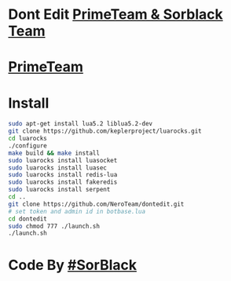 # Dont Edit [PrimeTeam & Sorblack Team](https://t.me/primetaeM)
# [PrimeTeam](https://t.me/PrimeTeam)
# Install 

```bash
sudo apt-get install lua5.2 liblua5.2-dev
git clone https://github.com/keplerproject/luarocks.git
cd luarocks
./configure
make build && make install
sudo luarocks install luasocket
sudo luarocks install luasec
sudo luarocks install redis-lua
sudo luarocks install fakeredis
sudo luarocks install serpent
cd ..
git clone https://github.com/NeroTeam/dontedit.git
# set token and admin id in botbase.lua
cd dontedit
sudo chmod 777 ./launch.sh
./launch.sh
```
# Code By [#SorBlack](https://t.me/sorblack)
